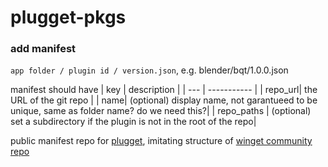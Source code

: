 # plugget-pkgs

### add manifest
`app folder / plugin id / version.json`, 
e.g. blender/bqt/1.0.0.json

manifest should have
| key | description |
| --- | ----------- |
| repo_url|  the URL of the git repo | 
| name| (optional) display name, not garantueed to be unique, same as folder name? do we need this?| 
| repo_paths | (optional) set a subdirectory if the plugin is not in the root of the repo| 

public manifest repo for [plugget](https://github.com/hannesdelbeke/plugget), imitating structure of [winget community repo](https://github.com/microsoft/winget-pkgs)

